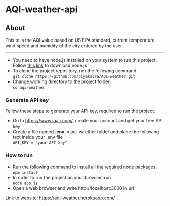 # AQI-weather-api

## About
This tells the AQI value based on US EPA standard, current temperature, wind speed and humidity of the city entered by the user.

***
* You need to have node.js installed on your system to run this project. Follow [this link](https://nodejs.org/en/download/) to download node.js
* To clone the project repository, run the following command: <br> ``` git clone https://github.com/riyakalra/AQI-weather.git ```
* Change working directory to the project folder: <br>``` cd aqi-weather ```

### Generate API key
Follow these steps to generate your API key, required to run the project:
* Go to https://www.iqair.com/, create your account and get your free API key
* Create a file named **.env** in aqi-waether folder and place the following text inside your .env file <br> ```API_KEY = "your API key"```

### How to run
* Run the following command to install all the required node packages: <br> ```npm install``` 
* In order to run the project on your browser, run <br> ```node app.js```
* Open a web browser and write http://localhost:3000 in url 

Link to website:  https://aqi-weather.herokuapp.com/
